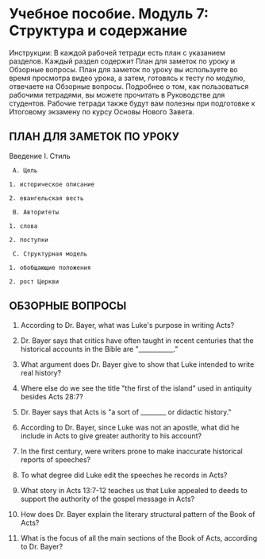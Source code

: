 # Учебное пособие. Модуль 7: Структура и содержание


Инструкции: 
В каждой рабочей тетради есть план с указанием разделов. Каждый раздел содержит План для заметок по уроку и Обзорные вопросы. 
План для заметок по уроку вы используете во время просмотра видео урока, а затем, готовясь к тесту по модулю, отвечаете на Обзорные вопросы. 
Подробнее о том, как пользоваться рабочими тетрадями, вы можете прочитать в Руководстве для студентов. Рабочие тетради также будут вам полезны при подготовке к Итоговому экзамену по курсу Основы Нового Завета.


## ПЛАН ДЛЯ ЗАМЕТОК ПО УРОКУ

Введение
I. Стиль

     A. Цель

  	1. историческое описание

  	2. евангельская весть

     B. Авторитеты

  	1. слова

  	2. поступки

     C. Структурная модель

  	1. обобщающие положения

  	2. рост Церкви



## ОБЗОРНЫЕ ВОПРОСЫ

1. According to Dr. Bayer, what was Luke's purpose in writing Acts?
       
2. Dr. Bayer says that critics have often taught in recent centuries that the historical accounts in the Bible are "___________."
       
3. What argument does Dr. Bayer give to show that Luke intended to write real history?
       
4. Where else do we see the title "the first of the island" used in antiquity besides Acts 28:7?
       
5. Dr. Bayer says that Acts is "a sort of ________ or didactic history."
       
6. According to Dr. Bayer, since Luke was not an apostle, what did he include in Acts to give greater authority to his account?
       
7. In the first century, were writers prone to make inaccurate historical reports of speeches?
       
8. To what degree did Luke edit the speeches he records in Acts?
       
9. What story in Acts 13:7-12 teaches us that Luke appealed to deeds to support the authority of the gospel message in Acts?
       
10. How does Dr. Bayer explain the literary structural pattern of the Book of Acts?
       
11. What is the focus of all the main sections of the Book of Acts, according to Dr. Bayer?
         



 
